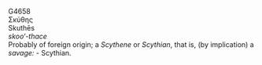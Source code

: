 <body>
  <p>G4658<br>  Σκύθης  <br> Skuthēs  <br><i>skoo‘-thace </i><br>Probably of foreign origin; a <i>Scythene</i> or <i>Scythian</i>, that is, (by implication) a <i>savage:</i> - Scythian.<br></p>
 </body>